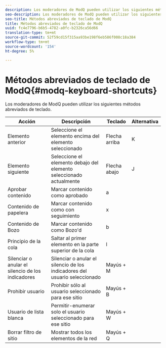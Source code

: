 ```yaml
---
description: Los moderadores de ModQ pueden utilizar los siguientes métodos abreviados de teclado.
seo-description: Los moderadores de ModQ pueden utilizar los siguientes métodos abreviados de teclado.
seo-title: Métodos abreviados de teclado de ModQ
title: Métodos abreviados de teclado de ModQ
uuid: fc4e7796-b6b5-4782-a0fc-b2326ca56d66
translation-type: tm+mt
source-git-commit: 52f59cd15f315aa93be198f6eb586f008c18a384
workflow-type: tm+mt
source-wordcount: '154'
ht-degree: 5%

---
```



# Métodos abreviados de teclado de ModQ{#modq-keyboard-shortcuts}

Los moderadores de ModQ pueden utilizar los siguientes métodos abreviados de teclado.

| Acción | Descripción | Teclado | Alternativa |
|---|---|---|---|
| Elemento anterior | Seleccione el elemento encima del elemento seleccionado | Flecha arriba | K |
| Elemento siguiente | Seleccione el elemento debajo del elemento seleccionado actualmente | Flecha abajo | J |
| Aprobar contenido | Marcar contenido como aprobado | a |  |
| Contenido de papelera | Marcar contenido como con seguimiento | x |  |
| Contenido de Bozo | Marcar contenido como Bozo&#39;d | b |  |
| Principio de la cola | Saltar al primer elemento en la parte superior de la cola | l |  |
| Silenciar o anular el silencio de los indicadores | Silenciar o anular el silencio de los indicadores del usuario seleccionado | Mayús + M |  |
| Prohibir usuario | Prohibir sólo al usuario seleccionado para ese sitio | Mayús + B |  |
| Usuario de lista blanca | Permitir-enumerar solo el usuario seleccionado para ese sitio | Mayús + W |  |
| Borrar filtro de sitio | Mostrar todos los elementos de la red | Mayús + Q |  |

